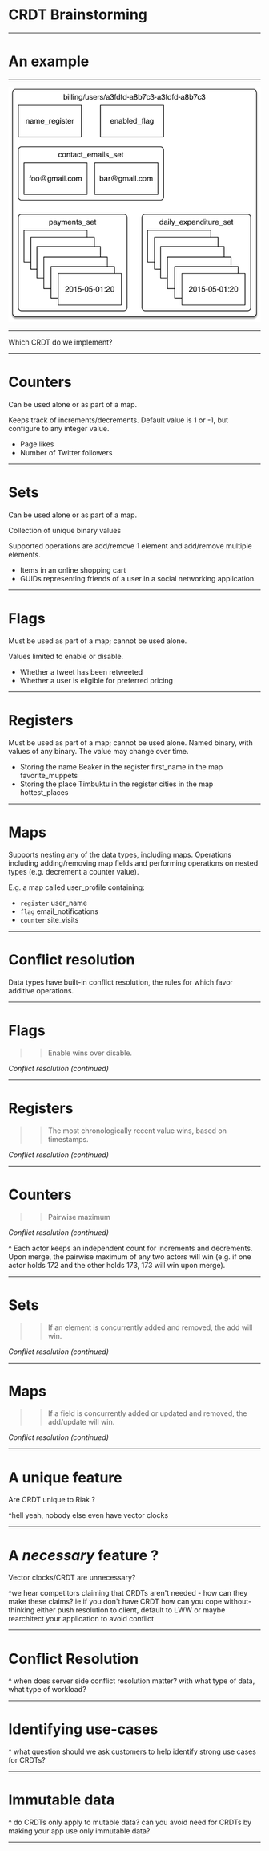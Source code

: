 # CRDT Brainstorming

---

# An example 

---

![original fit](crdt.gif)

---

Which CRDT do we implement? 

---

# Counters

Can be used alone or as part of a map.

Keeps track of increments/decrements.
Default value is 1 or -1, but configure to any integer value.

* Page likes
* Number of Twitter followers

----

# Sets

Can be used alone or as part of a map.

Collection of unique binary values

Supported operations are add/remove 1 element and add/remove multiple elements.

* Items in an online shopping cart
* GUIDs representing friends of a user in a social networking application.

---

# Flags
Must be used as part of a map; cannot be used alone.

Values limited to enable or disable.

* Whether a tweet has been retweeted
* Whether a user is eligible for preferred pricing

---

# Registers

Must be used as part of a map; cannot be used alone.
Named binary, with values of any binary.  The value may change over time.

* Storing the name Beaker in the register first\_name in the map favorite\_muppets
* Storing the place Timbuktu in the register cities in the map hottest\_places

---

# Maps

Supports nesting any of the data types, including maps.
Operations including adding/removing map fields and performing operations on nested types (e.g. decrement a counter value). 

E.g. a map called user\_profile containing: 
* `register` user\_name
* `flag` email\_notifications
* `counter` site\_visits

---

# Conflict resolution

Data types have built-in conflict resolution, the rules for which favor additive operations.

---

# Flags

>> Enable wins over disable.

*Conflict resolution (continued)*

---

# Registers	

>> The most chronologically recent value wins, based on timestamps.

*Conflict resolution (continued)*

---

# Counters	

>> Pairwise maximum

*Conflict resolution (continued)*

^ Each actor keeps an independent count for increments and decrements. Upon merge, the pairwise maximum of any two actors will win (e.g. if one actor holds 172 and the other holds 173, 173 will win upon merge).


---

# Sets	

>> If an element is concurrently added and removed, the add will win.

*Conflict resolution (continued)*

---

# Maps	

>> If a field is concurrently added or updated and removed, the add/update will win.

*Conflict resolution (continued)*

---

# A unique feature

Are CRDT unique to Riak ?


^hell yeah, nobody else even have vector clocks

---

# A *_necessary_* feature ?

Vector clocks/CRDT are unnecessary?

^we hear competitors claiming that CRDTs aren't needed - how can they make these claims? ie if you don't have CRDT how can you cope without- thinking either push resolution to client, default to LWW or maybe rearchitect your application to avoid conflict

---

# Conflict Resolution

^ when does server side conflict resolution matter? with what type of data, what type of workload?

---

# Identifying use-cases

^ what question should we ask customers to help identify strong use cases for CRDTs?

---


# Immutable data

^ do CRDTs only apply to mutable data? can you avoid need for CRDTs by making your app use only immutable data?

---
